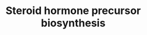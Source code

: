 ---
annotations:
- id: PW:0001304
  parent: classic metabolic pathway
  type: Pathway Ontology
  value: cholesterol metabolic pathway
- id: PW:0000070
  parent: classic metabolic pathway
  type: Pathway Ontology
  value: C21-steroid hormone biosynthetic pathway
- id: PW:0000010
  parent: classic metabolic pathway
  type: Pathway Ontology
  value: lipid metabolic pathway
- id: PW:0000040
  parent: classic metabolic pathway
  type: Pathway Ontology
  value: steroid hormone biosynthetic pathway
- id: PW:0000002
  parent: classic metabolic pathway
  type: Pathway Ontology
  value: classic metabolic pathway
- id: PW:0001152
  parent: classic metabolic pathway
  type: Pathway Ontology
  value: steroid biosynthetic pathway
authors:
- Conroy lipids
- Egonw
- DeSl
- LinaSchiffer
description: 'Biosynthesis of steroid hormone precursors. The enzymes responsible
  for this process are mainly cytochrome P450 (Cyps), hydroxysteroid dehydrogenases
  (HSDs), and steroid reductases, converting cholesterol to several classes of steroid
  hormones such as glucocorticoids, mineralocorticoids, progestins, androgens, and
  estrogens. these reactions take place in various organs, e.g. adrenal gland, testis,
  ovary, brain, placenta, and adipose tissue [PMID:16807284].  The pathway knowledge
  depicted in this model stems from William Griffths.  Metabolic reactions currently
  without a Rhea ID have been added in bold to the pathway model. '
last-edited: 2023-06-30
organisms:
- Homo sapiens
redirect_from:
- /index.php/Pathway:WP5277
- /instance/WP5277
- /instance/WP5277_r126879
revision: r126879
schema-jsonld:
- '@context': https://schema.org/
  '@id': https://wikipathways.github.io/pathways/WP5277.html
  '@type': Dataset
  creator:
    '@type': Organization
    name: WikiPathways
  description: 'Biosynthesis of steroid hormone precursors. The enzymes responsible
    for this process are mainly cytochrome P450 (Cyps), hydroxysteroid dehydrogenases
    (HSDs), and steroid reductases, converting cholesterol to several classes of steroid
    hormones such as glucocorticoids, mineralocorticoids, progestins, androgens, and
    estrogens. these reactions take place in various organs, e.g. adrenal gland, testis,
    ovary, brain, placenta, and adipose tissue [PMID:16807284].  The pathway knowledge
    depicted in this model stems from William Griffths.  Metabolic reactions currently
    without a Rhea ID have been added in bold to the pathway model. '
  keywords:
  - 11-deoxycorticosterone
  - 11-deoxycortisol
  - 17alpha-hydroxypregnenolone
  - 17alpha-hydroxyprogesterone
  - 20R,22R-dihydroxycholesterol
  - 20alpha-Hydroxyprogesterone
  - 22R-Hydroxycholesterol
  - 3alpha-hydroxy-5beta-pregnan-20-one
  - 5alpha-pregnane-3,20-dione
  - 5beta-pregnane-3,20-dione
  - 'AKR1C1 '
  - AKR1D1
  - Allopregnanolone
  - CYP11A1
  - CYP17A1
  - CYP21A2
  - Cholesterol
  - HSD3B1
  - HSD3B2
  - Isoprogesterone
  - Pregnanediol
  - Pregnanediol-3-glucuronide
  - Pregnenediol
  - Pregnenetriol
  - Pregnenolone
  - Progesterone
  - SRD5A1
  - SRD5A2
  license: CC0
  name: Steroid hormone precursor biosynthesis
seo: CreativeWork
title: Steroid hormone precursor biosynthesis
wpid: WP5277
---
